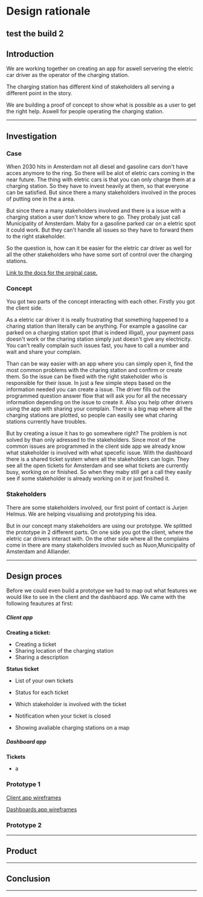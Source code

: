 # Design rationale

## test the build 2

## Introduction

We are working together on creating an app for aswell servering the eletric car driver as the operator of the charging station.

The charging station has different kind of stakeholders all serving a different point in the story.

We are building a proof of concept to show what is possible as a user to get the right help. Aswell for people operating the charging station.

---

## Investigation

### Case

When 2030 hits in Amsterdam not all diesel and gasoline cars don't have acces anymore to the ring. So there will be alot of eletric cars coming in the near future. The thing with eletric cars is that you can only charge them at a charging station. So they have to invest heavily at them, so that everyone can be satisfied. But since there a many stakeholders involved in the proces of putting one in the a area.

But since there a many stakeholders involved and there is a issue with a charging station a user don't know where to go. They probaly just call Municipality of Amsterdam. Maby for a gasoline parked car on a eletric spot it could work. But they can't handle all issues so they have to forward them to the right stakeholder.

So the question is, how can it be easier for the eletric car driver as well for all the other stakeholders who have some sort of control over the charging stations.

[Link to the docs for the orginal case.](https://drive.google.com/file/d/1fpVQgYPpPrP5GxCdBd7kRcVHn0LEfvgG/view)

### Concept

You got two parts of the concept interacting with each other. Firstly you got the client side.

As a eletric car driver it is really frustrating that something happened to a charing station than literally can be anything. For example a gasoline car parked on a charging station spot (that is indeed illigal), your payment pass doesn't work or the charing station simply just doesn't give any electricity. You can't really complain such issues fast, you have to call a number and wait and share your complain.

Than can be way easier with an app where you can simply open it, find the most common problems with the charing station and confirm or create them. So the issue can be fixed with the right stakeholder who is responsible for their issue. In just a few simple steps based on the information needed you can create a issue. The driver fills out the programmed question answer flow that will ask you for all the necessary information depending on the issue to create it. Also you help other drivers using the app with sharing your complain. There is a big map where all the charging stations are plotted, so people can easiliy see what charing stations currently have troubles.

But by creating a issue it has to go somewhere right? The problem is not solved by than only adressed to the stakeholders. Since most of the common issues are programmed in the client side app we already know what stakeholder is involved with what specefic issue.
With the dashboard there is a shared ticket system where all the stakeholders can login. They see all the open tickets for Amsterdam and see what tickets are currently busy, working on or finished. So when they maby still get a call they easily see if some stakeholder is already working on it or just finsihed it.

### Stakeholders

There are some stakeholders involved, our first point of contact is Jurjen Helmus. We are helping visualising and prototyping his idea.

But in our concept many stakeholders are using our prototype. We splitted the prototype in 2 different parts. On one side you got the client, where the eletric car drivers interact with. On the other side where all the complains come in there are many stakeholders invovled such as Nuon,Municipality of Amsterdam and Alliander.

---

## Design proces

Before we could even build a prototype we had to map out what features we would like to see in the client and the dashbaord app. We came with the following feautures at first:

##### Client app

**Creating a ticket:**

- Creating a ticket
- Sharing location of the charging station
- Sharing a description

**Status ticket**

- List of your own tickets
- Status for each ticket
- Which stakeholder is involved with the ticket
- Notification when your ticket is closed

- Showing avaliable charging stations on a map

##### Dashboard app

**Tickets**

- a

### Prototype 1

[Client app wireframes](https://xd.adobe.com/view/200df57a-f938-47e7-62e4-16f374a24c3d-563c/)

[Dashboards app wireframes](https://xd.adobe.com/view/200df57a-f938-47e7-62e4-16f374a24c3d-563c/)

### Prototype 2

---

## Product

---

## Conclusion

---
